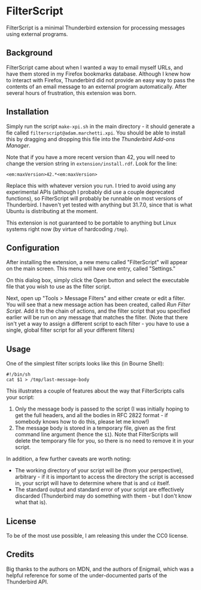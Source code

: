 # FilterScript

FilterScript is a minimal Thunderbird extension for processing messages using
external programs.

## Background

FilterScript came about when I wanted a way to email myself URLs, and have 
them stored in my Firefox bookmarks database. Although I knew how to interact
with Firefox, Thunderbird did not provide an easy way to pass the contents of an
email message to an external program automatically. After several hours of
frustration, this extension was born.

## Installation

Simply run the script `make-xpi.sh` in the main directory - it should generate
a fie called `filterscript@adam.marchetti.xpi`. You should be able to install
this by dragging and dropping this file into the *Thunderbird Add-ons Manager*.

Note that if you have a more recent version than 42, you will need to change the
version string in `extension/install.rdf`. Look for the line:
    
    <em:maxVersion>42.*<em:maxVersion>

Replace this with whatever version you run. I tried to avoid using any 
experimental APIs (although I probably did use a couple deprecated functions),
so FilterScript will probably be runnable on most versions of Thunderbird.
I haven't yet tested with anything but 31.7.0, since that is what Ubuntu is
distributing at the moment.

This extension is not guaranteed to be portable to anything but Linux systems
right now (by virtue of hardcoding `/tmp`).

## Configuration

After installing the extension, a new menu called "FilterScript" will appear on
the main screen. This menu will have one entry, called "Settings."

On this dialog box, simply click the Open button and select the executable file
that you wish to use as the filter script.

Next, open up "Tools > Message Filters" and either create or edit a filter. You
will see that a new message action has been created, called *Run Filter Script*.
Add it to the chain of actions, and the filter script that you specified earlier
will be run on any message that matches the filter. (Note that there isn't yet a
way to assign a different script to each filter - you have to use a single, global
filter script for all your different filters)

## Usage

One of the simplest filter scripts looks like this (in Bourne Shell):

    #!/bin/sh
    cat $1 > /tmp/last-message-body

This illustrates a couple of features about the way that FilterScripts calls
your script:

1. Only the message body is passed to the script (I was initially hoping to get
   the full headers, and all the bodies in RFC 2822 format - if somebody knows
   how to do this, please let me know!)
2. The message body is stored in a temporary file, given as the first command
   line argument (hence the `$1`). Note that FilterScripts will delete the
   temporary file for you, so there is no need to remove it in your script.

In addition, a few further caveats are worth noting:

- The working directory of your script will be (from your perspective), 
  arbitrary - if it is important to access the directory the script is
  accessed in, your script will have to determine where that is and
  `cd` itself.
- The standard output and standard error of your script are effectively
  discarded (Thunderbird may do something with them - but I don't know
  what that is).

## License

To be of the most use possible, I am releasing this under the CC0 license.

## Credits

Big thanks to the authors on MDN, and the authors of Enigmail, which was a
helpful reference for some of the under-documented parts of the Thunderbird 
API.
